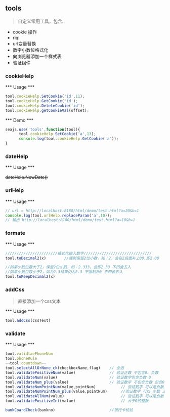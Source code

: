 ## tools

> 自定义常用工具，包含:

  * cookie 操作
  * riqi
  * url变量替换
  * 数字小数位格式化
  * 向浏览器添加一个样式表
  * 验证组件

### cookieHelp


*** Usage ***

```javascript
tool.cookieHelp.SetCookie('id',11);
tool.cookieHelp.GetCookie('id');
tool.cookieHelp.DeleteCookie('id');
tool.cookieHelp.getCookieVal(offset);
```

*** Demo ***

```javascript
seajs.use('tools',function(tool){
      tool.cookieHelp.SetCookie('a',13);
      console.log(tool.cookieHelp.GetCookie('a'));
}
```
### dateHelp

*** Usage ***


~~dateHelp.NewDate()~~


### urlHelp

*** Usage ***

```javascript
// url = http://localhost:8180/html/demo/test.html?a=20&b=1
console.log(tool.urlHelp.replaceParam('a',10));
// 输出 http://localhost:8180/html/demo/test.html?a=10&b=1
```

### formate

*** Usage ***

```javascript
///////////////////////格式化输入数字//////////////////////////////
tool.toDecimal2(x)        //强制保留2位小数，如：2，会在2后面补上00.即2.00

//如果小数位数大于2，保留2位小数，如：2.333，会即2.33 不四舍五入
//如果小数位数小于2，如为2.3结果仍为2.3 不强制补0 不四舍五入
tool.toKeepDecimal2(x)
```

### addCss

> 直接添加一个css文本

*** Usage ***

```JavaScript
tool.addCss(cssText)
```

### validate

*** Usage ***

```javascript
tool.validtaePhoneNum
tool.phoneRule
~~tool.countdown~~
tool.selectAllOrNone_ck(checkboxName,flag)    // 全选
tool.validatePositiveNum(value)               // 验证正数 不包含0、负数
tool.validateNum(value)                       // 验证数字包含负数 0
tool.validateNum_plus(value)                  // 验证数字 不包含负数 包含0、整数、小数
tool.validateNumPointNum(value,pointNum)           // 验证数字 可以是负数 小数 正数 ,自定义小数位数
tool.validateNumPointNum_plus(value,pointNum)      //验证数字 可以 小数 正数 ,自定义小数位数
tool.validateAllNum(value)                         // 验证数字 可以是负数 小数 正数
tool.validatePositiveInt(value)                    // 大于0的整数

bankCoardCheck(bankno)                        //银行卡校验
```

